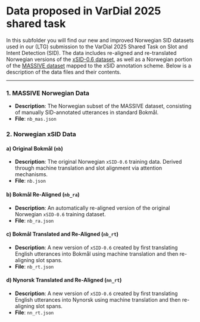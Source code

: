 # Data proposed in VarDial 2025 shared task 

In this subfolder you will find our new and improved Norwegian SID datasets used in our (LTG) submission to the VarDial 2025 Shared Task on Slot and Intent Detection (SID). The data includes re-aligned and re-translated Norwegian versions of the [xSID-0.6 dataset](https://github.com/mainlp/xsid), as well as a Norwegian portion of the [MASSIVE dataset](https://github.com/alexa/massive/tree/main) mapped to the xSID annotation scheme. Below is a description of the data files and their contents.

---
### 1. MASSIVE Norwegian Data
- **Description**: The Norwegian subset of the MASSIVE dataset, consisting of manually SID-annotated utterances in standard Bokmål.
- **File**: `nb_mas.json`

### 2. Norwegian xSID Data
#### a) Original Bokmål (`nb`)
- **Description**: The original Norwegian `xSID-0.6` training data. Derived through machine translation and slot alignment via attention mechanisms.
- **File**: `nb.json`
  
#### b) Bokmål Re-Aligned (`nb_ra`)
- **Description**: An automatically re-aligned version of the original Norwegian `xSID-0.6` training dataset. 
- **File**: `nb_ra.json`

#### c) Bokmål Translated and Re-Aligned (`nb_rt`)
- **Description**: A new version of `xSID-0.6` created by first translating English utterances into Bokmål using machine translation and then re-aligning slot spans.
- **File**: `nb_rt.json`

#### d) Nynorsk Translated and Re-Aligned (`nn_rt`)
- **Description**: A new version of `xSID-0.6` created by first translating English utterances into Nynorsk using machine translation and then re-aligning slot spans.
- **File**: `nn_rt.json`
